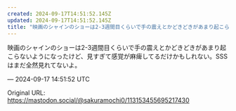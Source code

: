 ```yaml
---
created: 2024-09-17T14:51:52.145Z
updated: 2024-09-17T14:51:52.145Z
title: "映画のシャインのショーは2-3週間目くらいで手の震えとかどきどきがあまり起こらな[...]"
---
```


<p>映画のシャインのショーは2-3週間目くらいで手の震えとかどきどきがあまり起こらないようになったけど、見すぎて感覚が麻痺してるだけかもしれない。SSSはまだ全然見れてないよ。</p>

&mdash; 2024-09-17 14:51:52 UTC

Original URL: https://mastodon.social/@sakuramochi0/113153455695217430
